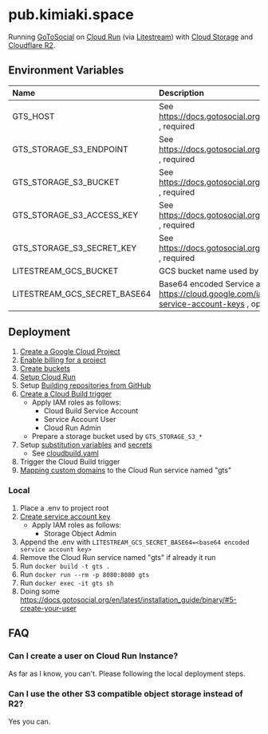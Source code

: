 # pub.kimiaki.space

Running [GoToSocial](https://github.com/superseriousbusiness/gotosocial) on [Cloud Run](https://cloud.google.com/run) (via [Litestream](https://litestream.io/)) with [Cloud Storage](https://cloud.google.com/storage) and [Cloudflare R2](https://www.cloudflare.com/products/r2/).

## Environment Variables

| Name | Description |
| :-- | :-- |
| GTS_HOST | See https://docs.gotosocial.org/en/latest/configuration/general/ , required |
| GTS_STORAGE_S3_ENDPOINT | See https://docs.gotosocial.org/en/latest/configuration/storage/ , required |
| GTS_STORAGE_S3_BUCKET | See https://docs.gotosocial.org/en/latest/configuration/storage/ , required |
| GTS_STORAGE_S3_ACCESS_KEY | See https://docs.gotosocial.org/en/latest/configuration/storage/ , required |
| GTS_STORAGE_S3_SECRET_KEY | See https://docs.gotosocial.org/en/latest/configuration/storage/ , required |
| LITESTREAM_GCS_BUCKET | GCS bucket name used by sqlite replication, required |
| LITESTREAM_GCS_SECRET_BASE64 | Base64 encoded Service account key, see also https://cloud.google.com/iam/docs/creating-managing-service-account-keys , optional |

## Deployment

1. [Create a Google Cloud Project](https://cloud.google.com/resource-manager/docs/creating-managing-projects)
2. [Enable billing for a project](https://cloud.google.com/billing/docs/how-to/modify-project)
3. [Create buckets](https://cloud.google.com/storage/docs/creating-buckets)
4. [Setup Cloud Run](https://cloud.google.com/run/docs/setup)
5. Setup [Building repositories from GitHub](https://cloud.google.com/build/docs/automating-builds/github/build-repos-from-github)
6. [Create a Cloud Build trigger](https://cloud.google.com/build/docs/automating-builds/create-manage-triggers)
    - Apply IAM roles as follows:
        - Cloud Build Service Account
        - Service Account User
        - Cloud Run Admin
    - Prepare a storage bucket used by `GTS_STORAGE_S3_*`
6. Setup [substitution variables](https://cloud.google.com/build/docs/configuring-builds/substitute-variable-values) and [secrets](https://cloud.google.com/build/docs/securing-builds/use-secrets)
    - See [cloudbuild.yaml](./cloudbuild.yaml)
6. Trigger the Cloud Build trigger
7. [Mapping custom domains](https://cloud.google.com/run/docs/mapping-custom-domains) to the Cloud Run service named "gts"

### Local

1. Place a .env to project root
2. [Create service account key](https://cloud.google.com/iam/docs/creating-managing-service-account-keys)
    - Apply IAM roles as follows:
        - Storage Object Admin
3. Append the .env with `LITESTREAM_GCS_SECRET_BASE64=<base64 encoded service account key>`
4. Remove the Cloud Run service named "gts" if already it run
5. Run `docker build -t gts .`
6. Run `docker run --rm -p 8080:8080 gts`
7. Run `docker exec -it gts sh`
8. Doing some https://docs.gotosocial.org/en/latest/installation_guide/binary/#5-create-your-user

## FAQ

### Can I create a user on Cloud Run Instance?

As far as I know, you can't. Please following the local deployment steps.

### Can I use the other S3 compatible object storage instead of R2?

Yes you can.
